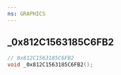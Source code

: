 ```yaml
---
ns: GRAPHICS
---
```

## _0x812C1563185C6FB2

```c
// 0x812C1563185C6FB2
void _0x812C1563185C6FB2();
```

